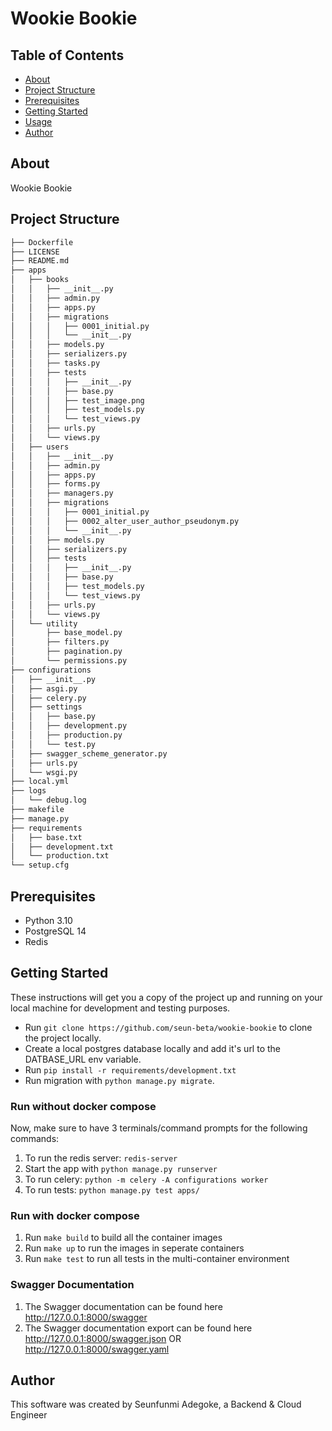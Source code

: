 # Wookie Bookie


## Table of Contents

- [About](#about)
- [Project Structure](#project-structure)
- [Prerequisites](#prerequisites)
- [Getting Started](#getting_started)
- [Usage](#usage)
- [Author](#author)

## About <a name = "about"></a>

Wookie Bookie

## Project Structure <a name = "project-structure"></a>


```bash
├── Dockerfile
├── LICENSE
├── README.md
├── apps
│   ├── books
│   │   ├── __init__.py
│   │   ├── admin.py
│   │   ├── apps.py
│   │   ├── migrations
│   │   │   ├── 0001_initial.py
│   │   │   └── __init__.py
│   │   ├── models.py
│   │   ├── serializers.py
│   │   ├── tasks.py
│   │   ├── tests
│   │   │   ├── __init__.py
│   │   │   ├── base.py
│   │   │   ├── test_image.png
│   │   │   ├── test_models.py
│   │   │   └── test_views.py
│   │   ├── urls.py
│   │   └── views.py
│   ├── users
│   │   ├── __init__.py
│   │   ├── admin.py
│   │   ├── apps.py
│   │   ├── forms.py
│   │   ├── managers.py
│   │   ├── migrations
│   │   │   ├── 0001_initial.py
│   │   │   ├── 0002_alter_user_author_pseudonym.py
│   │   │   └── __init__.py
│   │   ├── models.py
│   │   ├── serializers.py
│   │   ├── tests
│   │   │   ├── __init__.py
│   │   │   ├── base.py
│   │   │   ├── test_models.py
│   │   │   └── test_views.py
│   │   ├── urls.py
│   │   └── views.py
│   └── utility
│       ├── base_model.py
│       ├── filters.py
│       ├── pagination.py
│       └── permissions.py
├── configurations
│   ├── __init__.py
│   ├── asgi.py
│   ├── celery.py
│   ├── settings
│   │   ├── base.py
│   │   ├── development.py
│   │   ├── production.py
│   │   └── test.py
│   ├── swagger_scheme_generator.py
│   ├── urls.py
│   └── wsgi.py
├── local.yml
├── logs
│   └── debug.log
├── makefile
├── manage.py
├── requirements
│   ├── base.txt
│   ├── development.txt
│   └── production.txt
└── setup.cfg

```

## Prerequisites <a name = "prerequisites"></a>

- Python 3.10
- PostgreSQL 14
- Redis

## Getting Started <a name = "getting_started"></a>

These instructions will get you a copy of the project up and running on your local machine for development and testing purposes.

 - Run `git clone https://github.com/seun-beta/wookie-bookie` to clone the project locally.
 - Create a local postgres database locally and add it's url to the DATBASE_URL env variable.
 - Run `pip install -r requirements/development.txt`
 - Run migration with `python manage.py migrate`.

### Run without docker compose
Now, make sure to have 3 terminals/command prompts for the following commands:
1) To run the redis server: `redis-server`
2) Start the app with `python manage.py runserver`
3) To run celery: `python -m celery -A configurations worker`
5) To run tests: `python manage.py test apps/`

### Run with docker compose
1) Run `make build` to build all the container images
2) Run  `make up` to run the images in seperate containers
3) Run `make test` to run all tests in the multi-container environment

### Swagger Documentation
1) The Swagger documentation can be found here http://127.0.0.1:8000/swagger
2) The Swagger documentation export can be found here http://127.0.0.1:8000/swagger.json  OR http://127.0.0.1:8000/swagger.yaml

## Author <a name = "author"></a>
This software was created by Seunfunmi Adegoke, a Backend & Cloud Engineer